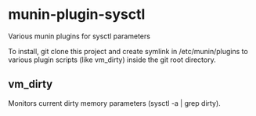 # munin-plugin-sysctl

Various munin plugins for sysctl parameters

To install, git clone this project and create symlink in /etc/munin/plugins to various plugin scripts (like vm_dirty) inside the git root directory. 

## vm_dirty

Monitors current dirty memory parameters (sysctl -a | grep dirty).


